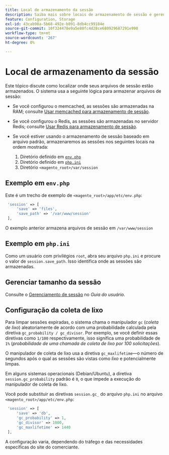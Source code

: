 ```yaml
---
title: Local de armazenamento da sessão
description: Saiba mais sobre locais de armazenamento de sessão e gerenciamento de arquivos no Adobe Commerce. Descubra a lógica de armazenamento e as opções de configuração.
feature: Configuration, Storage
exl-id: 43cab98a-5b68-492e-b891-8db4cc99184e
source-git-commit: 10f324478e9a5e80fc4d28ce680929687291e990
workflow-type: tm+mt
source-wordcount: '267'
ht-degree: 0%

---
```


# Local de armazenamento da sessão

Este tópico discute como localizar onde seus arquivos de sessão estão armazenados. O sistema usa a seguinte lógica para armazenar arquivos de sessão:

- Se você configurou o memcached, as sessões são armazenadas na RAM; consulte [Usar memcached para armazenamento de sessão](memcached.md).
- Se você configurou o Redis, as sessões são armazenadas no servidor Redis; consulte [Usar Redis para armazenamento de sessão](../cache/redis-session.md).
- Se você estiver usando o armazenamento de sessão baseado em arquivo padrão, armazenaremos as sessões nos seguintes locais na ordem mostrada:

   1. Diretório definido em [`env.php`](#example-in-envphp)
   1. Diretório definido em [`php.ini`](#example-in-phpini)
   1. Diretório `<magento_root>/var/session`

## Exemplo em `env.php`

Este é um trecho de exemplo de `<magento_root>/app/etc/env.php`:

```php
 'session' => [
     'save' => 'files',
     'save_path' => '/var/www/session'
 ],
```

O exemplo anterior armazena arquivos de sessão em `/var/www/session`

## Exemplo em `php.ini`

Como um usuário com privilégios `root`, abra seu arquivo `php.ini` e procure o valor de `session.save_path`. Isso identifica onde as sessões são armazenadas.

## Gerenciar tamanho da sessão

Consulte o [Gerenciamento de sessão](https://experienceleague.adobe.com/en/docs/commerce-admin/systems/security/security-session-management) no _Guia do usuário_.

## Configuração da coleta de lixo

Para limpar sessões expiradas, o sistema chama o manipulador `gc` (_coleta de lixo_) aleatoriamente de acordo com uma probabilidade calculada pela diretiva `gc_probability / gc_divisor`. Por exemplo, se você definir essas diretivas como `1/100` respectivamente, isso significa uma probabilidade de `1%` (_probabilidade de uma chamada de coleta de lixo por 100 solicitações_).

O manipulador de coleta de lixo usa a diretiva `gc_maxlifetime`—o número de segundos após o qual as sessões são vistas como _lixo_ e potencialmente limpas.

Em alguns sistemas operacionais (Debian/Ubuntu), a diretiva `session.gc_probability` padrão é `0`, o que impede a execução do manipulador de coleta de lixo.

Você pode substituir as diretivas `session.gc_` do arquivo `php.ini` no arquivo `<magento_root>/app/etc/env.php`:

```php
 'session' => [
     'save' => 'db',
     'gc_probability' => 1,
     'gc_divisor' => 1000,
     'gc_maxlifetime' => 1440
 ],
```

A configuração varia, dependendo do tráfego e das necessidades específicas do site do comerciante.
